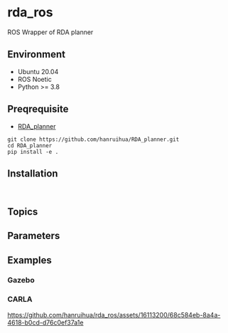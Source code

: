 # rda_ros
ROS Wrapper of RDA planner


## Environment

- Ubuntu 20.04
- ROS Noetic
- Python >= 3.8


## Preqrequisite

- [RDA_planner](https://github.com/hanruihua/RDA_planner)

```
git clone https://github.com/hanruihua/RDA_planner.git
cd RDA_planner
pip install -e .
```


## Installation

```


```

## Topics


## Parameters





## Examples


### Gazebo


### CARLA

https://github.com/hanruihua/rda_ros/assets/16113200/68c584eb-8a4a-4618-b0cd-d76c0ef37a1e




